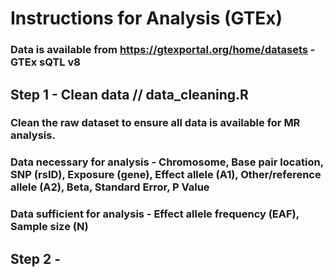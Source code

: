 # Instructions for Analysis (GTEx)

### Data is available from https://gtexportal.org/home/datasets - GTEx sQTL v8

## Step 1 - Clean data // data_cleaning.R
### Clean the raw dataset to ensure all data is available for MR analysis.
### Data necessary for analysis - Chromosome, Base pair location, SNP (rsID), Exposure (gene), Effect allele (A1), Other/reference allele (A2), Beta, Standard Error, P Value
### Data sufficient for analysis - Effect allele frequency (EAF), Sample size (N)


## Step 2 - 
